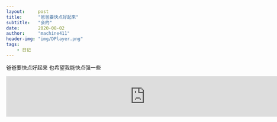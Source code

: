 ```yaml
---
layout:     post
title:      "爸爸要快点好起来"
subtitle:   "会的"
date:       2020-08-02
author:     "machine411"
header-img: "img/DPlayer.png"
tags:
    - 日记
---
```


爸爸要快点好起来
也希望我能快点强一些

<p><iframe frameborder="no" border="0" marginwidth="0" marginheight="0" width="750" height="110" loading="lazy" sandbox="allow-popups allow-scripts allow-same-origin" src="https://www.xiami.com/webapp/embed-player?autoPlay=1&id=1769031902"></iframe></p>

